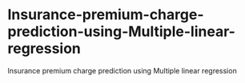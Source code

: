 # Insurance-premium-charge-prediction-using-Multiple-linear-regression
Insurance premium charge prediction using Multiple linear regression
